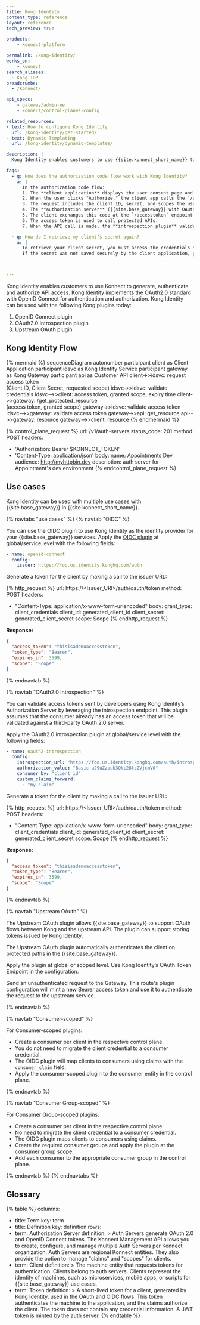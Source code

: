 ```yaml
---
title: Kong Identity
content_type: reference
layout: reference
tech_preview: true

products:
    - konnect-platform

permalink: /kong-identity/
works_on:
    - konnect
search_aliases:
  - Kong IDP
breadcrumbs:
  - /konnect/

api_specs:
    - gateway/admin-ee
    - konnect/control-planes-config

related_resources:
- text: How to configure Kong Identity
  url: /kong-identity/get-started/
- text: Dynamic Templating
  url: /kong-identity/dynamic-templates/

description: |
  Kong Identity enables customers to use {{site.konnect_short_name}} to generate, authenticate and authorize API access. Kong Identity implements the OAuth2.0 standard with OpenID Connect for authentication and authorization. 

faqs:
  - q: How does the authorization code flow work with Kong Identity?
    a: |
      In the authorization code flow:
      1. The **client application** displays the user consent page and authenticates the user (this part is handled outside Kong).
      2. When the user clicks "Authorize," the client app calls the `/authorize` endpoint created by attaching the OAuth2 plugin to a service.
      3. The request includes the client ID, secret, and scopes the user consented to.
      4. The **authorization server** ({{site.base_gateway}} with OAuth2 plugin) validates the client credentials and returns an **authorization code**.
      5. The client exchanges this code at the `/accesstoken` endpoint for access tokens.
      6. The access token is used to call protected APIs.
      7. When the API call is made, the **introspection plugin** validates the token with the Identity Provider (IdP), identifies the associated consumer, and adds `x-consumer-*` headers to the upstream request.

  - q: How do I retrieve my client’s secret again?
    a: |
      To retrieve your client secret, you must access the credentials stored in the service or plugin configuration. 
      If the secret was not saved securely by the client application, you may need to generate a new secret through the Kong Admin API or relevant client management interface.



---
```

Kong Identity enables customers to use Konnect to generate, authenticate and authorize API access. Kong Identity implements the OAuth2.0 standard with OpenID Connect for authentication and authorization. Kong Identity can be used with the following Kong plugins today:
  1. OpenID Connect plugin
  2. OAuth2.0 Introspection plugin
  3. Upstream OAuth plugin


## Kong Identity Flow
<!--vale off-->
{% mermaid %}
sequenceDiagram
    autonumber
    participant client as Client Application
    participant idsvc as Kong Identity Service
    participant gateway as Kong Gateway
    participant api as Customer API
    client->>idsvc: request access token<br>(Client ID, Client Secret, requested scope)
    idsvc->>idsvc: validate credentials
    idsvc-->>client: access token, granted scope, expiry time
    client->>gateway: /get_protected_resource<br>(access token, granted scope)
    gateway->>idsvc: validate access token
    idsvc-->>gateway: validate access token
    gateway->>api: get_resource
    api-->>gateway: resource
    gateway-->>client: resource
{% endmermaid %}
<!--vale on-->


<!--vale off-->
{% control_plane_request %}
url: /v1/auth-servers
status_code: 201
method: POST
headers:
  - 'Authorization: Bearer $KONNECT_TOKEN'
  - 'Content-Type: application/json'
body:
  name: Appointments Dev
  audience: http://myhttpbin.dev
  description: auth server for Appointment's dev environment
{% endcontrol_plane_request %}
<!--vale on-->





## Use cases
Kong Identity can be used with multiple use cases with {{site.base_gateway}} in {{site.konnect_short_name}}.

{% navtabs "use cases" %}
{% navtab "OIDC" %}

You can use the OIDC plugin to use Kong Identity as the identity provider for your {{site.base_gateway}} services. Apply the [OIDC plugin](/plugins/openid-connect/) at global/service level with the following fields:

```yaml
- name: openid-connect
  config:
    issuer: https://foo.us.identity.konghq.com/auth
```

Generate a token for the client by making a call to the issuer URL:

<!--vale off-->
{% http_request %}
url: https://<Issuer_URI>/auth/oauth/token
method: POST
headers:
  - "Content-Type: application/x-www-form-urlencoded"
body:
  grant_type: client_credentials
  client_id: generated_client_id
  client_secret: generated_client_secret
  scope: Scope
{% endhttp_request %}
<!--vale on-->


**Response:**
```json
{
  "access_token": "thisisademoaccesstoken",
  "token_type": "Bearer",
  "expires_in": 3599,
  "scope": "Scope"
}
```

{% endnavtab %}

{% navtab "OAuth2.0 Introspection" %}

You can validate access tokens sent by developers using Kong Identity’s Authorization Server by leveraging the introspection endpoint. This plugin assumes that the consumer already has an access token that will be validated against a third-party OAuth 2.0 server.

Apply the OAuth2.0 introspection plugin at global/service level with the following fields:

```yaml
- name: oauth2-introspection
  config:
    introspection_url: "https://foo.us.identity.konghq.com/auth/introspection"
    authorization_value: "Basic a29uZzpub3Qtc28tc2VjcmV0"
    consumer_by: "client_id"
    custom_claims_forward:
      - "my-claim"
```

Generate a token for the client by making a call to the issuer URL:

<!--vale off-->
{% http_request %}
url: https://<Issuer_URI>/auth/oauth/token
method: POST
headers:
  - "Content-Type: application/x-www-form-urlencoded"
body:
  grant_type: client_credentials
  client_id: generated_client_id
  client_secret: generated_client_secret
  scope: Scope
{% endhttp_request %}
<!--vale on-->


**Response:**
```json
{
  "access_token": "thisisademoaccesstoken",
  "token_type": "Bearer",
  "expires_in": 3599,
  "scope": "Scope"
}
```

{% endnavtab %}

{% navtab "Upstream OAuth" %}

The Upstream OAuth plugin allows {{site.base_gateway}} to support OAuth flows between Kong and the upstream API. The plugin can support storing tokens issued by Kong Identity.

The Upstream OAuth plugin automatically authenticates the client on protected paths in the {{site.base_gateway}}.

Apply the plugin at global or scoped level. Use Kong Identity’s OAuth Token Endpoint in the configuration.

Send an unauthenticated request to the Gateway. This route's plugin configuration will mint a new Bearer access token and use it to authenticate the request to the upstream service.

{% endnavtab %}

{% navtab "Consumer-scoped" %}

For Consumer-scoped plugins:
- Create a consumer per client in the respective control plane.
- You do not need to migrate the client credential to a consumer credential.
- The OIDC plugin will map clients to consumers using claims with the `consumer_claim` field.
- Apply the consumer-scoped plugin to the consumer entity in the control plane.

{% endnavtab %}

{% navtab "Consumer Group-scoped" %}

For Consumer Group-scoped plugins:
- Create a consumer per client in the respective control plane.
- No need to migrate the client credential to a consumer credential.
- The OIDC plugin maps clients to consumers using claims.
- Create the required consumer groups and apply the plugin at the consumer group scope.
- Add each consumer to the appropriate consumer group in the control plane.

{% endnavtab %}
{% endnavtabs %}


## Glossary 
{% table %}
columns:
  - title: Term
    key: term
  - title: Definition
    key: definition
rows:
  - term: Authorization Server
    definition: >
      Auth Servers generate OAuth 2.0 and OpenID Connect tokens. The Konnect Management API allows you to create, configure, and manage multiple Auth Servers per Konnect organization. Auth Servers are regional Konnect entities. They also provide the option to manage "claims" and "scopes" for clients.
  - term: Client
    definition: >
      The machine entity that requests tokens for authentication. Clients belong to auth servers. Clients represent the identity of machines, such as microservices, mobile apps, or scripts for {{site.base_gateway}} use cases.
  - term: Token
    definition: >
      A short-lived token for a client, generated by Kong Identity, used in the OAuth and OIDC flows. This token authenticates the machine to the application, and the claims authorize the client. The token does not contain any credential information. A JWT token is minted by the auth server.
{% endtable %}
